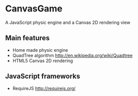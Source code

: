 CanvasGame
==========
A JavaScript physic engine and a Canvas 2D rendering view

Main features
-------------

*   Home made physic engine
*   QuadTree algorithm http://en.wikipedia.org/wiki/Quadtree
*   HTML5 Canvas 2D rendering

JavaScript frameworks
-------------

*   RequireJS http://requirejs.org/
